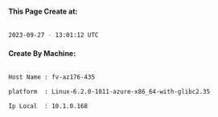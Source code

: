 
   
#### This Page Create at:

```bash

2023-09-27 - 13:01:12 UTC

```

#### Create By Machine:

```bash

Host Name : fv-az176-435

platform  : Linux-6.2.0-1011-azure-x86_64-with-glibc2.35

Ip Local  : 10.1.0.168

```

